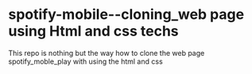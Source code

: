 # spotify-mobile--cloning_web page using Html and css techs
This repo is nothing but the way how to clone the web page spotify_moble_play with using the html and css   
